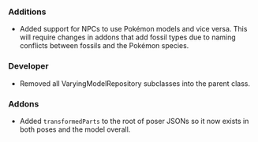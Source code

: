 
### Additions
- Added support for NPCs to use Pokémon models and vice versa. This will require changes in addons that add fossil types due to naming conflicts between fossils and the Pokémon species.


### Developer
- Removed all VaryingModelRepository subclasses into the parent class. 

### Addons
- Added `transformedParts` to the root of poser JSONs so it now exists in both poses and the model overall. 